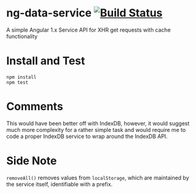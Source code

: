# ng-data-service [![Build Status](https://travis-ci.org/clickbuster/ng-data-service.svg?branch=master)](https://travis-ci.org/clickbuster/ng-data-service)
A simple Angular 1.x Service API for XHR get requests with cache functionality

# Install and Test
```
npm install
npm test
```

# Comments
This would have been better off with IndexDB, however, it would
suggest much more complexity for a rather simple task and would
require me to code a proper IndexDB service to wrap around the
IndexDB API.

# Side Note
`removeAll()` removes values from `localStorage`, which are maintained
by the service itself, identifiable with a prefix.
